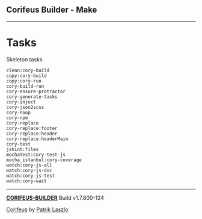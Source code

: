 [//]: #@corifeus-header

## Corifeus Builder - Make

---
                        
[//]: #@corifeus-header:end

# Tasks
        
Skeleton tasks
        
```javscript        
clean:cory-build
copy:cory-build
copy:cory-run
cory-build-run
cory-ensure-protractor
cory-generate-tasks
cory-inject
cory-json2scss
cory-noop
cory-npm
cory-replace
cory-replace:footer
cory-replace:header
cory-replace:headerMain
cory-test
jshint:files
mochaTest:cory-test-js
mocha_istanbul:cory-coverage
watch:cory-js-all
watch:cory-js-doc
watch:cory-js-test
watch:cory-wait
```

[//]: #@corifeus-footer

---

[**CORIFEUS-BUILDER**](https://pages.corifeus.com/corifeus-builder) Build v1.7.800-124

[Corifeus](http://www.corifeus.com) by [Patrik Laszlo](http://patrikx3.com)

[//]: #@corifeus-footer:end